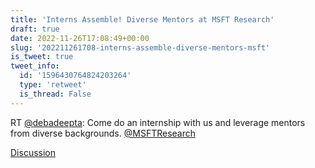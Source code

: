 ```yaml
---
title: 'Interns Assemble! Diverse Mentors at MSFT Research'
draft: true
date: 2022-11-26T17:08:49+00:00
slug: '202211261708-interns-assemble-diverse-mentors-msft'
is_tweet: true
tweet_info:
  id: '1596430764824203264'
  type: 'retweet'
  is_thread: False
---
```




RT [@debadeepta](https://x.com/debadeepta): Come do an internship with us and leverage mentors from diverse backgrounds. [@MSFTResearch](https://x.com/MSFTResearch)

[Discussion](https://x.com/sytelus/status/1596430764824203264)

